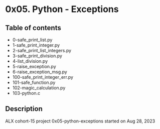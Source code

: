 # 0x05. Python - Exceptions

## Table of contents
- 0-safe_print_list.py
- 1-safe_print_integer.py
- 2-safe_print_list_integers.py
- 3-safe_print_division.py
- 4-list_division.py
- 5-raise_exception.py
- 6-raise_exception_msg.py
- 100-safe_print_integer_err.py
- 101-safe_function.py
- 102-magic_calculation.py
- 103-python.c

## Description 
ALX cohort-15 project 0x05-python-exceptions
started on  Aug 28, 2023
